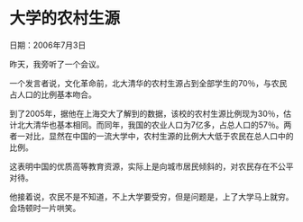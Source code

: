 # 大学的农村生源

日期：2006年7月3日

昨天，我旁听了一个会议。

一个发言者说，文化革命前，北大清华的农村生源占到全部学生的70％，与农民占人口的比例基本吻合。

到了2005年，据他在上海交大了解到的数据，该校的农村生源比例现为30％，估计北大清华也基本相同。而同年，我国的农业人口为7亿多，占总人口的57％。两者一对比，显然在中国的一流大学中，农村生源的比例大大低于农民在总人口中的比例。

这表明中国的优质高等教育资源，实际上是向城市居民倾斜的，对农民存在不公平对待。

他接着说，农民不是不知道，不上大学要受穷，但是问题是，上了大学马上就穷。会场顿时一片哄笑。

